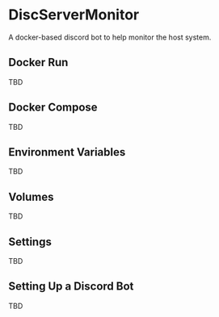 # DiscServerMonitor
A docker-based discord bot to help monitor the host system.

## Docker Run ##
TBD

## Docker Compose ##
TBD

## Environment Variables ##
TBD

## Volumes ##
TBD

## Settings ##
TBD

## Setting Up a Discord Bot ##
TBD